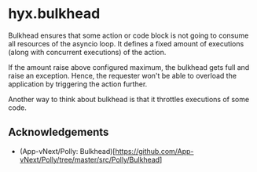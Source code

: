 # hyx.bulkhead

Bulkhead ensures that some action or code block is not going to consume all resources of the asyncio loop. 
It defines a fixed amount of executions (along with concurrent executions) of the action.

If the amount raise above configured maximum, the bulkhead gets full and raise an exception. 
Hence, the requester won't be able to overload the application by triggering the action further.

Another way to think about bulkhead is that it throttles executions of some code.

## Acknowledgements

- (App-vNext/Polly: Bulkhead)[https://github.com/App-vNext/Polly/tree/master/src/Polly/Bulkhead]